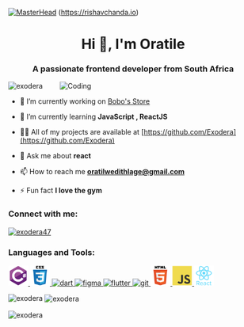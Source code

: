[![MasterHead](https://miro.medium.com/max/1400/1*Uwhc1Xn0ojUpaKSyBS4HkA.gif)](https://exodera.io)
(https://rishavchanda.io)
<h1 align="center">Hi 👋, I'm Oratile</h1>
<h3 align="center">A passionate frontend developer from South Africa</h3>
<img align="right" alt="Coding" width="400" src="https://i.pinimg.com/originals/f1/e7/34/f1e734f9cade86fe737a9aa404ad5677.gif"
<p align="left"> <img src="https://komarev.com/ghpvc/?username=exodera&label=Profile%20views&color=0e75b6&style=flat" alt="exodera" /> </p>

- 🔭 I’m currently working on [Bobo's Store](https://github.com/Exodera/Bobo-s-Store)

- 🌱 I’m currently learning **JavaScript , ReactJS**

- 👨‍💻 All of my projects are available at [https://github.com/Exodera](https://github.com/Exodera)

- 💬 Ask me about **react**

- 📫 How to reach me **oratilwedithlage@gmail.com**

- ⚡ Fun fact **I love the gym**

<h3 align="left">Connect with me:</h3>
<p align="left">
<a href="https://instagram.com/exodera47" target="blank"><img align="center" src="https://raw.githubusercontent.com/rahuldkjain/github-profile-readme-generator/master/src/images/icons/Social/instagram.svg" alt="exodera47" height="30" width="40" /></a>
</p>

<h3 align="left">Languages and Tools:</h3>
<p align="left"> <a href="https://www.w3schools.com/cs/" target="_blank" rel="noreferrer"> <img src="https://raw.githubusercontent.com/devicons/devicon/master/icons/csharp/csharp-original.svg" alt="csharp" width="40" height="40"/> </a> <a href="https://www.w3schools.com/css/" target="_blank" rel="noreferrer"> <img src="https://raw.githubusercontent.com/devicons/devicon/master/icons/css3/css3-original-wordmark.svg" alt="css3" width="40" height="40"/> </a> <a href="https://dart.dev" target="_blank" rel="noreferrer"> <img src="https://www.vectorlogo.zone/logos/dartlang/dartlang-icon.svg" alt="dart" width="40" height="40"/> </a> <a href="https://www.figma.com/" target="_blank" rel="noreferrer"> <img src="https://www.vectorlogo.zone/logos/figma/figma-icon.svg" alt="figma" width="40" height="40"/> </a> <a href="https://flutter.dev" target="_blank" rel="noreferrer"> <img src="https://www.vectorlogo.zone/logos/flutterio/flutterio-icon.svg" alt="flutter" width="40" height="40"/> </a> <a href="https://git-scm.com/" target="_blank" rel="noreferrer"> <img src="https://www.vectorlogo.zone/logos/git-scm/git-scm-icon.svg" alt="git" width="40" height="40"/> </a> <a href="https://www.w3.org/html/" target="_blank" rel="noreferrer"> <img src="https://raw.githubusercontent.com/devicons/devicon/master/icons/html5/html5-original-wordmark.svg" alt="html5" width="40" height="40"/> </a> <a href="https://developer.mozilla.org/en-US/docs/Web/JavaScript" target="_blank" rel="noreferrer"> <img src="https://raw.githubusercontent.com/devicons/devicon/master/icons/javascript/javascript-original.svg" alt="javascript" width="40" height="40"/> </a> <a href="https://reactjs.org/" target="_blank" rel="noreferrer"> <img src="https://raw.githubusercontent.com/devicons/devicon/master/icons/react/react-original-wordmark.svg" alt="react" width="40" height="40"/> </a> </p>

<p><img align="left" src="https://github-readme-stats.vercel.app/api/top-langs?username=exodera&show_icons=true&locale=en&layout=compact" alt="exodera" /></p>

<p>&nbsp;<img align="center" src="https://github-readme-stats.vercel.app/api?username=exodera&show_icons=true&locale=en" alt="exodera" /></p>

<p><img align="center" src="https://github-readme-streak-stats.herokuapp.com/?user=exodera&" alt="exodera" /></p>

